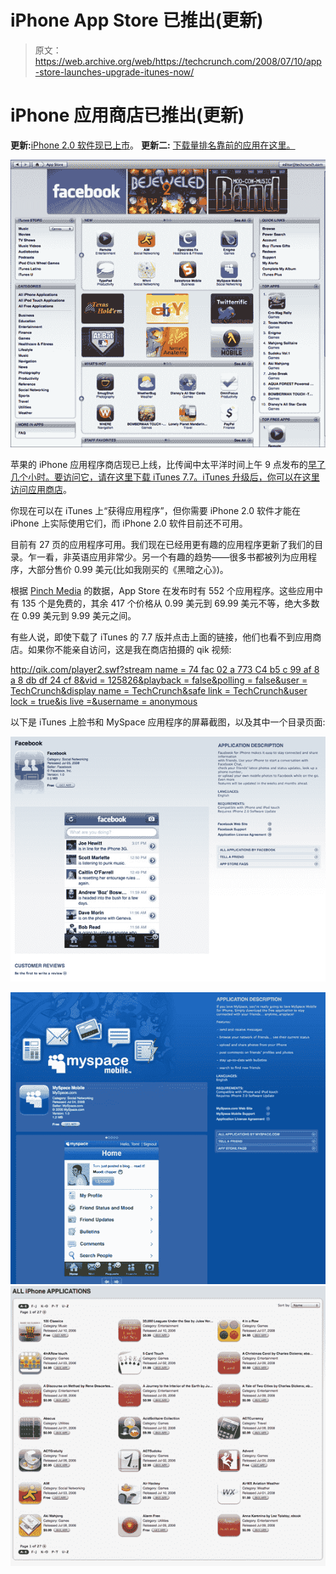 # iPhone App Store 已推出(更新)

> 原文：<https://web.archive.org/web/https://techcrunch.com/2008/07/10/app-store-launches-upgrade-itunes-now/>

# iPhone 应用商店已推出(更新)

**更新:**[iPhone 2.0 软件现已上市](https://web.archive.org/web/20230323205340/https://techcrunch.com/2008/07/10/ok-iphone-users-we-are-ready-to-roll-with-20/)。
**更新二:** [下载量排名靠前的应用在这里。](https://web.archive.org/web/20230323205340/https://techcrunch.com/2008/07/10/iphone-app-store-the-early-list-of-top-downloads/)

![](img/2559bd727b3310f91f517d53cfba9ab2.png)

苹果的 iPhone 应用程序商店现已上线，比传闻中太平洋时间上午 9 点发布的[早了几个小时。要访问它，请在这里下载 iTunes 7.7。iTunes 升级后，你可以在这里访问应用商店](https://web.archive.org/web/20230323205340/https://techcrunch.com/2008/07/09/apple-notifies-developers-iphone-app-store-to-launch-thursday-morning/)。

你现在可以在 iTunes 上“获得应用程序”，但你需要 iPhone 2.0 软件才能在 iPhone 上实际使用它们，而 iPhone 2.0 软件目前还不可用。

目前有 27 页的应用程序可用。我们现在已经用更有趣的应用程序更新了我们的目录。乍一看，非英语应用非常少。另一个有趣的趋势——很多书都被列为应用程序，大部分售价 0.99 美元(比如我刚买的《黑暗之心》)。

根据 [Pinch Media](https://web.archive.org/web/20230323205340/http://www.pinchmedia.com/iphone-application-price-distribution/) 的数据，App Store 在发布时有 552 个应用程序。这些应用中有 135 个是免费的，其余 417 个价格从 0.99 美元到 69.99 美元不等，绝大多数在 0.99 美元到 9.99 美元之间。


有些人说，即使下载了 iTunes 的 7.7 版并点击上面的链接，他们也看不到应用商店。如果你不能亲自访问，这是我在商店拍摄的 qik 视频:

[http://qik.com/player2.swf?stream name = 74 fac 02 a 773 C4 b5 c 99 af 8 a 8 db df 24 cf 8&vid = 125826&playback = false&polling = false&user = TechCrunch&display name = TechCrunch&safe link = TechCrunch&user lock = true&is live =&username = anonymous](https://web.archive.org/web/20230323205340/http://qik.com/player2.swf?streamname=74fac02a773c4b5c99af8a8dbdf24cf8&vid=125826&playback=false&polling=false&user=techcrunch&displayname=TechCrunch&safelink=techcrunch&userlock=true&islive=&username=anonymous)

以下是 iTunes 上脸书和 MySpace 应用程序的屏幕截图，以及其中一个目录页面:

![](img/6989e2158ca9969f6c0677f57f9dd1cd.png)

![](img/102c3d83b8d070535496c121f29d198c.png)
![](img/36319abb7dcc3f6344c9b5033d150db8.png)